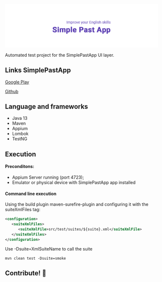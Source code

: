 ![](src/main/resources/image.png)

Automated test project for the SimplePastApp UI layer.

## Links SimplePastApp 

[Google Play](https://play.google.com/store/apps/details?id=com.simplepastapp)

[Github](https://github.com/brunoklein/SimplePastApp)

## Language and frameworks

- Java 13
- Maven
- Appium
- Lombok
- TestNG

## Execution

#### Preconditons:

- Appium Server running (port 4723);
- Emulator or physical device with SimplePastApp app installed

#### Command line execution

Using the build plugin maven-surefire-plugin and configuring it with the suiteXmlFiles tag:

```xml
<configuration>
   <suiteXmlFiles>
      <suiteXmlFile>src/test/suites/${suite}.xml</suiteXmlFile>
   </suiteXmlFiles>
</configuration>
```

Use -Dsuite=XmlSuiteName to call the suite

```shell script
mvn clean test -Dsuite=smoke
```

## Contribute! :beers:
